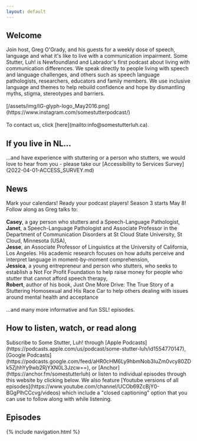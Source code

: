 ```yaml
---
layout: default
---
```

<h2>Welcome</h2>
Join host, Greg O'Grady, and his guests for a weekly dose of speech, language and what it's like to live with a communication impairment. Some Stutter, Luh! is Newfoundland and Labrador's first podcast about living with communication differences. We speak directly to people living with speech and language challenges, and others such as speech language pathologists, researchers, educators and family members. We use inclusive language and themes to help rebuild confidence and hope by dismantling myths, stigma, stereotypes and barriers. <BR>
<BR>
[/assets/img/IG-glyph-logo_May2016.png](https://www.instagram.com/somestutterpodcast/)<BR><BR>
To contact us, click [here](mailto:info@somestutterluh.ca).

<h2>If you live in NL...</h2>
...and have experience with stuttering or a person who stutters, we would love to hear from you - please take our [Accessibility to Services Survey](2022-04-01-ACCESS_SURVEY.md)

<h2>News</h2>
Mark your calendars! Ready your podcast players! Season 3 starts May 8! Follow along as Greg talks to: <br>
<br>
<b>Casey</b>, a gay person who stutters and a Speech-Language Pathologist,<br>
<b>Janet</b>, a Speech-Language Pathologist and Associate Professor in the Department of Communication Disorders at St Cloud State University, St Cloud, Minnesota (USA),<br>
<b>Jesse</b>, an Associate Professor of Linguistics at the University of California, Los Angeles.  His academic research focuses on how adults perceive and interpret language in moment-by-moment comprehension,<br>
<b>Jessica</b>, a young entrepreneur and person who stutters, who seeks to establish a Not For Profit Foundation to help raise money for people who stutter that  cannot afford speech therapy,<br>
<b>Robert</b>, author of his book, Just One More Drive: The True Story of a Stuttering Homosexual and His Race Car to help others dealing with issues around mental health and acceptance<br><br>
...and many more informative and fun SSL! episodes.

<h2>How to listen, watch, or read along</h2>
Subscribe to Some Stutter, Luh! through [Apple Podcasts](https://podcasts.apple.com/us/podcast/some-stutter-luh/id1554770147), [Google Podcasts](https://podcasts.google.com/feed/aHR0cHM6Ly9hbmNob3IuZm0vcy80ZDk5ZjhhYy9wb2RjYXN0L3Jzcw==), or [Anchor](https://anchor.fm/somestutterluh) or listen to individual episodes through this website by clicking below. We also feature [Youtube versions of all episodes](https://www.youtube.com/channel/UCOb69ZcBjY0-BGgPlhCCcvg/videos) which include a "closed captioning" option that you can use to follow along with while listening.

<h2>Episodes</h2>

{% include navigation.html %}
